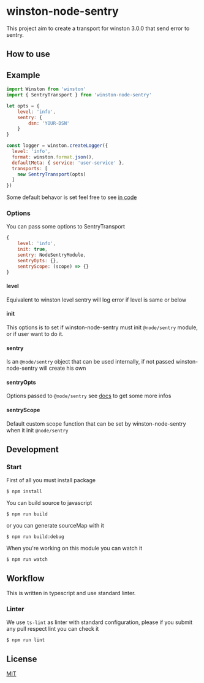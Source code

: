 # winston-node-sentry

This project aim to create a transport for winston 3.0.0 that send error to
sentry.

## How to use

## Example

```javascript
import Winston from 'winston'
import { SentryTransport } from 'winston-node-sentry'

let opts = {
    level: 'info',
    sentry: {
        dsn: 'YOUR-DSN'
    }
}

const logger = winston.createLogger({
  level: 'info',
  format: winston.format.json(),
  defaultMeta: { service: 'user-service' },
  transports: [
    new SentryTransport(opts)
  ]
})
```

Some default behavor is set feel free to see [in code](srcs/index.ts#L14)

### Options

You can pass some options to SentryTransport

```javascript
{
    level: 'info',
    init: true,
    sentry: NodeSentryModule,
    sentryOpts: {},
    sentryScope: (scope) => {}
}
```

#### level

Equivalent to winston level sentry will log error if level is same or below

#### init

This options is to set if winston-node-sentry must init `@node/sentry` module,
or if user want to do it.

#### sentry

Is an `@node/sentry` object that can be used internally, if not passed
winston-node-sentry will create his own

#### sentryOpts

Options passed to `@node/sentry` see [docs](https://docs.sentry.io/error-reporting/quickstart/?platform=node#configure-the-sdk) to get some more infos

#### sentryScope

Default custom scope function that can be set by winston-node-sentry when it
init `@node/sentry`

## Development

### Start

First of all you must install package

```
$ npm install
```

You can build source to javascript

```
$ npm run build
```

or you can generate sourceMap with it

```
$ npm run build:debug
```

When you're working on this module you can watch it

```
$ npm run watch
```

## Workflow

This is written in typescript and use standard linter.

### Linter

We use `ts-lint` as linter with standard configuration, please if you submit
any pull respect lint you can check it

```
$ npm run lint
```

## License

[MIT](https://en.wikipedia.org/wiki/MIT_License)
